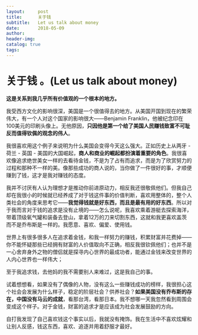 ```yaml
---
layout:     post  
title:      关于钱
subtitle:   Let us talk about money
date:       2018-05-09  
author:  
header-img: 
catalog: true  
tags:
---
```


# 关于钱 。(Let us talk about money)

**这是关系到我几乎所有价值观的一个根本的地方。**

我受西方文化的影响很深，美国是一个很值得去的地方。从美国开国到现在的繁荣伟大，有一个人对这个国家的影响很大——Benjamin Franklin，他被纪念印在100美元的印刷头像上。无他原因，**只因他是第一个给了美国人民赚钱致富不可耻反而值得钦佩的观念的伟人**。

我很喜欢用这个例子来说明为什么美国会变得今天这么强大。正如历史上从两牙 - 荷兰 - 英国 - 美国的大国崛起，**商人和商业的崛起都扮演着重要的角色**。我很喜欢像追求绝世美女一样的去看待金钱，不是为了占有而追求，而是为了欣赏努力的过程和那种不一样的美。像那些成功的商人说的，当你做了一件很好的事，才顺便赚到了钱，这才是我对赚钱的态度。

我并不讨厌有人认为理想才是推动你前进原动力，相反我还很敬佩他们。但我自己却在我很小的时候就已经养成了对于钱这件事的价值判断，喜欢用整体的，整个人类社会的角度来思考它——**我觉得钱就是好东西，而且是最有用的好东西**。所以对于我而言对于钱的追求是没有止境的——怎么说呢，我喜欢乘着游艇去探索海洋，带着顶级氧气罐和装备去登山，拿着12万的刀来切割东西，这就和我更喜欢盖茨而不是乔布斯是一样的。我愿意、喜欢、偏爱、使用钱。

世界上有很多很多人在追求着金钱，和我一样努力的赚钱，积累财富并花费掉——你不能怀疑那些已经拥有财富的人价值取向不正确，相反我很钦佩他们；也并不是一心舍弃身外之物的僧侣就是探寻内心世界的最成功者，能通过金钱来改变世界的人内心世界也一样伟大；

至于我追求钱，去他妈的我不需要别人来难过，这是我自己的事。

试着想想看，如果没有了偶像的人物，没有这么一些赚钱成功的榜样，我很担心这个社会会发展为什么样子，稳定的阶层社会？供养社会？**如果美国没有乔布斯的存在，中国没有马云的成就**，看那台湾，看那日本。我不想哪一天我忽然看到周围会变成这个样子。对于金钱，财富的追求才是应该成为社会发展鼓励的方向。

自打我发现了自己喜欢钱这个事实以后，我就没有掩饰。我在生活中不喜欢炫耀和让别人反感，钱这东西，喜欢、追逐并用着舒服才最好。